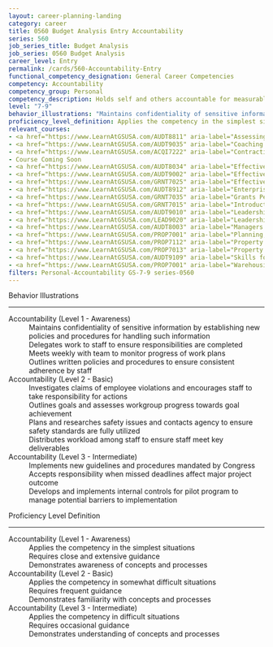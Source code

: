 ```yaml
---
layout: career-planning-landing
category: career
title: 0560 Budget Analysis Entry Accountability
series: 560
job_series_title: Budget Analysis
job_series: 0560 Budget Analysis
career_level: Entry
permalink: /cards/560-Accountability-Entry
functional_competency_designation: General Career Competencies
competency: Accountability
competency_group: Personal
competency_description: Holds self and others accountable for measurable high-quality, timely, and cost-effective results; determines objectives, sets priorities, and delegates work; accepts responsibility for mistakes; complies with established control systems and rules.
level: "7-9"
behavior_illustrations: "Maintains confidentiality of sensitive information by establishing new policies and procedures for handling such information ? Delegates work to staff to ensure responsibilities are completed ? Meets weekly with team to monitor progress of work plans ? Outlines written policies and procedures to ensure consistent adherence by staff ? Investigates claims of employee violations and encourages staff to take responsibility for actions ? Outlines goals and assesses workgroup progress towards goal achievement ? Plans and researches safety issues and contacts agency to ensure safety standards are fully utilized ? Distributes workload among staff to ensure staff meet key deliverables ? Implements new guidelines and procedures mandated by Congress ? Accepts responsibility when missed deadlines affect major project outcome ? Develops and implements internal controls for pilot program to manage potential barriers to implementation"
proficiency_level_definition: Applies the competency in the simplest situations ? Requires close and extensive guidance ? Demonstrates awareness of concepts and processes ? Applies the competency in somewhat difficult situations ? Requires frequent guidance ? Demonstrates familiarity with concepts and processes ? Applies the competency in difficult situations ? Requires occasional guidance ? Demonstrates understanding of concepts and processes
relevant_courses: 
- <a href="https://www.LearnAtGSUSA.com/AUDT8811" aria-label="Assessing Financial Related Activities and Controls (AUDT8811) - https://www.LearnAtGSUSA.com/AUDT8811">Assessing Financial Related Activities and Controls (AUDT8811)</a>, GSU
- <a href="https://www.LearnAtGSUSA.com/AUDT9035" aria-label="Coaching Audit Staff for High Performance (AUDT9035) - https://www.LearnAtGSUSA.com/AUDT9035">Coaching Audit Staff for High Performance (AUDT9035)</a>, GSU
- <a href="https://www.LearnAtGSUSA.com/ACQI7222" aria-label="Contracting Officer's Representative Course (ACQI7222) - https://www.LearnAtGSUSA.com/ACQI7222">Contracting Officer's Representative Course (ACQI7222)</a>, GSU
- Course Coming Soon
- <a href="https://www.LearnAtGSUSA.com/AUDT8034" aria-label="Effective Audit Resolution, Follow-up and Implementation (AUDT8034) - https://www.LearnAtGSUSA.com/AUDT8034">Effective Audit Resolution, Follow-up and Implementation (AUDT8034)</a>, GSU
- <a href="https://www.LearnAtGSUSA.com/AUDT9002" aria-label="Effective Audit Supervision (AUDT9002) - https://www.LearnAtGSUSA.com/AUDT9002">Effective Audit Supervision (AUDT9002)</a>, GSU
- <a href="https://www.LearnAtGSUSA.com/GRNT7025" aria-label="Effective Grants Manager (GRNT7025) - https://www.LearnAtGSUSA.com/GRNT7025">Effective Grants Manager (GRNT7025)</a>, GSU
- <a href="https://www.LearnAtGSUSA.com/AUDT8912" aria-label="Enterprise Risk Management&#58; Executive Seminar (AUDT8912) - https://www.LearnAtGSUSA.com/AUDT8912">Enterprise Risk Management&#58; Executive Seminar (AUDT8912)</a>, GSU
- <a href="https://www.LearnAtGSUSA.com/GRNT7035" aria-label="Grants Performance Management and Monitoring (GRNT7035) - https://www.LearnAtGSUSA.com/GRNT7035">Grants Performance Management and Monitoring (GRNT7035)</a>, GSU
- <a href="https://www.LearnAtGSUSA.com/GRNT7015" aria-label="Introduction to Grants Management (GRNT7015) - https://www.LearnAtGSUSA.com/GRNT7015">Introduction to Grants Management (GRNT7015)</a>, GSU
- <a href="https://www.LearnAtGSUSA.com/AUDT9010" aria-label="Leadership, Motivation and Accountability for High Performance Audit Organizations (AUDT9010) - https://www.LearnAtGSUSA.com/AUDT9010">Leadership, Motivation and Accountability for High Performance Audit Organizations (AUDT9010)</a>, GSU
- <a href="https://www.LearnAtGSUSA.com/LEAD9020" aria-label="Leadership, Motivation and Accountability for High Performance Organizations (LEAD9020) - https://www.LearnAtGSUSA.com/LEAD9020">Leadership, Motivation and Accountability for High Performance Organizations (LEAD9020)</a>, GSU
- <a href="https://www.LearnAtGSUSA.com/AUDT8003" aria-label="Managers and Auditors Roles in Assessing Internal Controls (AUDT8003) - https://www.LearnAtGSUSA.com/AUDT8003">Managers and Auditors Roles in Assessing Internal Controls (AUDT8003)</a>, GSU
- <a href="https://www.LearnAtGSUSA.com/PROP7001" aria-label="Planning, Managing and Controlling a Personal Property Inventory (PROP7013) - https://www.LearnAtGSUSA.com/PROP7001">Planning, Managing and Controlling a Personal Property Inventory (PROP7013)</a>, GSU
- <a href="https://www.LearnAtGSUSA.com/PROP7112" aria-label="Property Accountability&#58; The Life Cycle (PROP7112) - https://www.LearnAtGSUSA.com/PROP7112">Property Accountability&#58; The Life Cycle (PROP7112)</a>, GSU
- <a href="https://www.LearnAtGSUSA.com/PROP7013" aria-label="Property Management for Custodial Officers (PROP7103) - https://www.LearnAtGSUSA.com/PROP7013">Property Management for Custodial Officers (PROP7103)</a>, GSU
- <a href="https://www.LearnAtGSUSA.com/AUDT9109" aria-label="Skills for Leading and Managing Audit Projects (AUDT9109) - https://www.LearnAtGSUSA.com/AUDT9109">Skills for Leading and Managing Audit Projects (AUDT9109)</a>, GSU
- <a href="https://www.LearnAtGSUSA.com/PROP7001" aria-label="Warehousing, Operations and Disposal (PROP7001) - https://www.LearnAtGSUSA.com/PROP7001">Warehousing, Operations and Disposal (PROP7001)</a>, GSU
filters: Personal-Accountability GS-7-9 series-0560
---
```


<div class="desktop:grid-col-6 margin-y-3">
  <div class="border-top-2 bg-white padding-3 shadow-5 height-full members-hover border-1px button-border border-top-blue radius-lg">
    <p class="text-bold label-color font-size-21">Behavior Illustrations</p>
    <hr class="hr-green"/>
    <dl class="text-base card-content-color"><dt>Accountability (Level 1 - Awareness)</dt><dd>Maintains confidentiality of sensitive information by establishing new policies and procedures for handling such information </dd><dd> Delegates work to staff to ensure responsibilities are completed </dd><dd> Meets weekly with team to monitor progress of work plans </dd><dd> Outlines written policies and procedures to ensure consistent adherence by staff</dd><dt>Accountability (Level 2 - Basic)</dt><dd>Investigates claims of employee violations and encourages staff to take responsibility for actions </dd><dd> Outlines goals and assesses workgroup progress towards goal achievement </dd><dd> Plans and researches safety issues and contacts agency to ensure safety standards are fully utilized </dd><dd> Distributes workload among staff to ensure staff meet key deliverables</dd><dt>Accountability (Level 3 - Intermediate)</dt><dd>Implements new guidelines and procedures mandated by Congress </dd><dd> Accepts responsibility when missed deadlines affect major project outcome </dd><dd> Develops and implements internal controls for pilot program to manage potential barriers to implementation</dd></dl>
  </div>
</div>
<div class="desktop:grid-col-6 margin-y-3">
  <div class="border-top-2 bg-white padding-3 shadow-5 height-full members-hover border-1px button-border border-top-blue radius-lg">
    <p class="text-bold label-color font-size-21">Proficiency Level Definition</p>
     <hr class="hr-green"/>
    <dl class="text-base card-content-color"><dt>Accountability (Level 1 - Awareness)</dt><dd>Applies the competency in the simplest situations </dd><dd> Requires close and extensive guidance </dd><dd> Demonstrates awareness of concepts and processes</dd><dt>Accountability (Level 2 - Basic)</dt><dd>Applies the competency in somewhat difficult situations </dd><dd> Requires frequent guidance </dd><dd> Demonstrates familiarity with concepts and processes</dd><dt>Accountability (Level 3 - Intermediate)</dt><dd>Applies the competency in difficult situations </dd><dd> Requires occasional guidance </dd><dd> Demonstrates understanding of concepts and processes</dd></dl>
  </div>
</div>